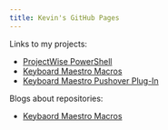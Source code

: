 ```yaml
---
title: Kevin's GitHub Pages
---
```


Links to my projects:
* [ProjectWise PowerShell](https://github.com/kvanh/ProjectWise)
* [Keyboard Maestro Macros](https://github.com/kvanh/Keyboard-Maestro-Macros)
* [Keyboard Maestro Pushover Plug-In](https://github.com/kvanh/Keyboard-Maestro-Pushover-Notifications)

Blogs about repositories:
* [Keybaord Maestro Macros](/keyboard-maestro/)